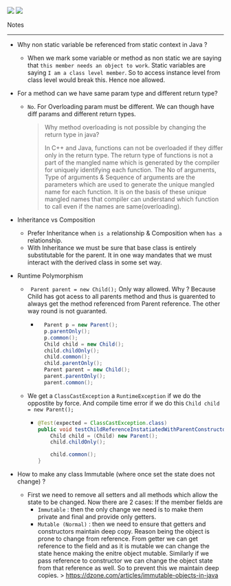 ![](https://img.shields.io/static/v1?label=Author&message=Rohit+Chaudhari&color=339933&logo=Apache)
![](https://img.shields.io/static/v1?label=Java&message=8&color=27AE60&logo=Java)

Notes

----------------------------------------------------

- Why non static variable be referenced from static context in Java ?
    - When we mark some variable or method as non static we are saying that `this member needs an object to work`. Static variables are saying `I am a class level member`. So to access instance level from class level would break this. Hence noe allowed.
      

- For a method can we have same param type and different return type?
    - `No`. For Overloading param must be different. We can though have diff params and different 
      return types.
      > Why method overloading is not possible by changing the return type in java?
      >
      > In C++ and Java, functions can not be overloaded if they differ only in the return type. 
      The return type of functions is not a part of the mangled name which is generated by the compiler for uniquely identifying each function. The No of arguments, Type of arguments & Sequence of arguments are the parameters which are used to generate the unique mangled name for each function. It is on the basis of these unique mangled names that compiler can understand which function to call even if the names are same(overloading).

- Inheritance vs Composition
    - Prefer Inheritance when `is a` relationship & Composition when `has a` relationship.
    - With Inheritance we must be sure that base class is entirely substitutable for the parent. 
      It in one way mandates that we must interact with the derived class in some set way.
      
- Runtime Polymorphism
    - ` Parent parent = new Child();` Only way allowed. Why ? Because Child has got acess to all 
      parents method and thus is guarented to always get the method referenced from Parent 
      reference. The other way round is not guaranted.
      - ```java
          Parent p = new Parent();
          p.parentOnly();
          p.common();
          Child child = new Child();
          child.childOnly();
          child.common();
          child.parentOnly();
          Parent parent = new Child();
          parent.parentOnly();
          parent.common();
        ```
    - We get a `ClassCastException` a `RuntimeException` if we do the oppostite by force. And 
      compile time error if we do this `Child child = new Parent();`
      - ```java
        @Test(expected = ClassCastException.class)
        public void testChildReferenceInstatiatedWithParentConstructor() {
            Child child = (Child) new Parent();
            child.childOnly();
        
            child.common();
        }
        ```
        
- How to make any class Immutable (where once set the state does not change) ?
    -  First we need to remove all setters and all methods which allow the state to be changed. 
       Now there are 2 cases:
       If the member fields are
       - `Immutable` : then the only change we need is to make them private and final and provide 
         only getters.
       - `Mutable (Normal)` : then we need to ensure that getters and constructors maintain deep 
         copy. Reason being the object is prone to change from reference. From getter we can get 
         reference to the field and as it is mutable we can change the state hence making the 
         enitre object mutable. Similarly if we pass reference to constructor we can change the 
         object state from that reference as well. So to prevent this we maintain deep copies.
      > https://dzone.com/articles/immutable-objects-in-java
         

